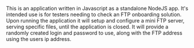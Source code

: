 This is an application written in Javascript as a standalone NodeJS app. It's intended use is for testers needing to check an FTP onboarding solution. Upon running the application it will setup and configure a mini FTP server, serving specific files, until the application is closed. It will provide a randomly created login and password to use, along with the FTP address using the users ip address. 